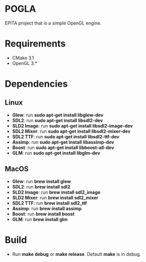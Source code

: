 # POGLA

EPITA project that is a simple OpenGL engine.

# Requirements

- CMake 3.1
- OpenGL 3.*

# Dependencies

## Linux

- **Glew**: run **sudo apt-get install libglew-dev**
- **SDL2**: run **sudo apt-get install libsdl2-dev**
- **SLD2 Image**: run **sudo apt-get install libsdl2-image-dev**
- **SDL2 Mixer**: run **sudo apt-get install libsdl2-mixer-dev**
- **SDL2 TTF**: run **sudo apt-get install libsdl2-ttf-dev**
- **Assimp**: run **sudo apt-get install libassimp-dev**
- **Boost**: run **sudo apt-get install libboost-all-dev**
- **GLM**: run **sudo apt-get install libglm-dev**

## MacOS

- **Glew**: run **brew install glew**
- **SDL2**: run **brew install sdl2**
- **SLD2 Image**: run **brew install sdl2_image**
- **SLD2 Mixer**: run **brew install sdl2_mixer**
- **SDL2 TTF**: run **brew install sdl2_ttf**
- **Assimp**: run **brew install assimp**
- **Boost**: run **brew install boost**
- **GLM**: run **brew install glm**

# Build

- Run **make debug** or **make release**. Default **make** is in debug.